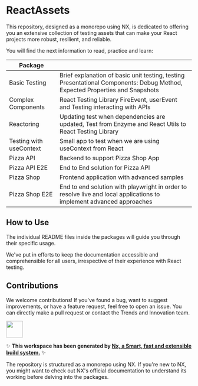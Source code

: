# ReactAssets

This repository, designed as a monorepo using NX, is dedicated to offering you an extensive collection of testing assets that can make your React projects more robust, resilient, and reliable.

You will find the next information to read, practice and learn:

| Package |  |
|---|---|
| Basic Testing | Brief explanation of basic unit testing, testing Presentational Components: Debug Method, Expected Properties and Snapshots |
| Complex Components | React Testing Library FireEvent, userEvent and Testing interacting with APIs |
| Reactoring | Updating test when dependencies are updated, Test from Enzyme and React Utils to React Testing Library |
| Testing with useContext | Small app to test when we are using useContext from React |
| Pizza API | Backend to support Pizza Shop App |
| Pizza API E2E |  End to End solution for Pizza API  |
| Pizza Shop | Frontend application with advanced samples |
| Pizza Shop E2E | End to end solution with playwright in order to resolve live and local applications to implement advanced approaches  |

## How to Use
The individual README files inside the packages will guide you through their specific usage.

We've put in efforts to keep the documentation accessible and comprehensible for all users, irrespective of their experience with React testing.

## Contributions

We welcome contributions! If you've found a bug, want to suggest improvements, or have a feature request, feel free to open an issue. You can directly make a pull request or contact the Trends and Innovation team.


<a alt="Nx logo" href="https://nx.dev" target="_blank" rel="noreferrer"><img src="https://raw.githubusercontent.com/nrwl/nx/master/images/nx-logo.png" width="45"></a>

✨ **This workspace has been generated by [Nx, a Smart, fast and extensible build system.](https://nx.dev)** ✨

The repository is structured as a monorepo using NX. If you're new to NX, you might want to check out NX's official documentation to understand its working before delving into the packages.
